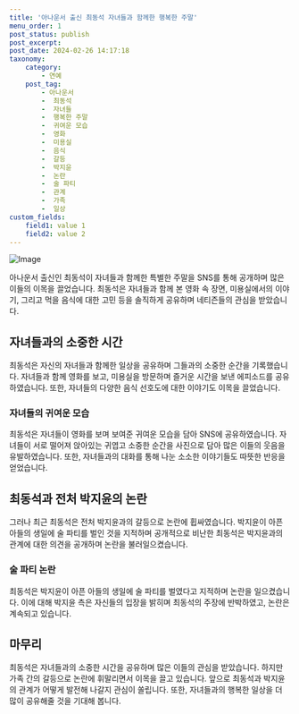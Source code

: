 ```yaml
---
title: '아나운서 출신 최동석 자녀들과 함께한 행복한 주말'
menu_order: 1
post_status: publish
post_excerpt: 
post_date: 2024-02-26 14:17:18
taxonomy:
    category:
        - 연예
    post_tag:
        - 아나운서
        -  최동석
        -  자녀들
        -  행복한 주말
        -  귀여운 모습
        -  영화
        -  미용실
        -  음식
        -  갈등
        -  박지윤
        -  논란
        -  술 파티
        -  관계
        -  가족
        -  일상
custom_fields:
    field1: value 1
    field2: value 2
---
```


![Image](https://mimgnews.pstatic.net/image/076/2024/02/25/2024022501001734200231861_20240225200605466.jpg?type=w540)

아나운서 출신인 최동석이 자녀들과 함께한 특별한 주말을 SNS를 통해 공개하며 많은 이들의 이목을 끌었습니다. 최동석은 자녀들과 함께 본 영화 속 장면, 미용실에서의 이야기, 그리고 먹을 음식에 대한 고민 등을 솔직하게 공유하며 네티즌들의 관심을 받았습니다.
## 자녀들과의 소중한 시간
최동석은 자신의 자녀들과 함께한 일상을 공유하며 그들과의 소중한 순간을 기록했습니다. 자녀들과 함께 영화를 보고, 미용실을 방문하며 즐거운 시간을 보낸 에피소드를 공유하였습니다. 또한, 자녀들의 다양한 음식 선호도에 대한 이야기도 이목을 끌었습니다.
### 자녀들의 귀여운 모습
최동석은 자녀들이 영화를 보며 보여준 귀여운 모습을 담아 SNS에 공유하였습니다. 자녀들이 서로 떨어져 앉아있는 귀엽고 소중한 순간을 사진으로 담아 많은 이들의 웃음을 유발하였습니다. 또한, 자녀들과의 대화를 통해 나눈 소소한 이야기들도 따뜻한 반응을 얻었습니다.
## 최동석과 전처 박지윤의 논란
그러나 최근 최동석은 전처 박지윤과의 갈등으로 논란에 휩싸였습니다. 박지윤이 아픈 아들의 생일에 술 파티를 벌인 것을 지적하며 공개적으로 비난한 최동석은 박지윤과의 관계에 대한 의견을 공개하며 논란을 불러일으켰습니다.
### 술 파티 논란
최동석은 박지윤이 아픈 아들의 생일에 술 파티를 벌였다고 지적하며 논란을 일으켰습니다. 이에 대해 박지윤 측은 자신들의 입장을 밝히며 최동석의 주장에 반박하였고, 논란은 계속되고 있습니다.
## 마무리
최동석은 자녀들과의 소중한 시간을 공유하며 많은 이들의 관심을 받았습니다. 하지만 가족 간의 갈등으로 논란에 휘말리면서 이목을 끌고 있습니다. 앞으로 최동석과 박지윤의 관계가 어떻게 발전해 나갈지 관심이 쏠립니다. 또한, 자녀들과의 행복한 일상을 더 많이 공유해줄 것을 기대해 봅니다.
